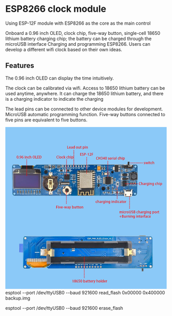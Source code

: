 # ESP8266 clock module

Using ESP-12F module with ESP8266 as the core as the main control

Onboard a 0.96 inch OLED, clock chip, five-way button, single-cell 18650 lithium battery charging chip; the battery can be charged through the microUSB interface Charging and programming ESP8266. Users can develop a different wifi clock based on their own ideas.

## Features

The 0.96 inch OLED can display the time intuitively.

The clock can be calibrated via wifi. Access to 18650 lithium battery can be used anytime, anywhere. It can charge the 18650 lithium battery, and there is a charging indicator to indicate the charging

The lead pins can be connected to other device modules for development. MicroUSB automatic programming function. Five-way buttons connected to five pins are equivalent to five buttons.

![esp8266](esp8266.jpg?raw=true "esp8266")
esptool --port /dev/ttyUSB0 --baud 921600 read_flash 0x00000 0x400000 backup.img

esptool --port /dev/ttyUSB0 --baud 921600 erase_flash
